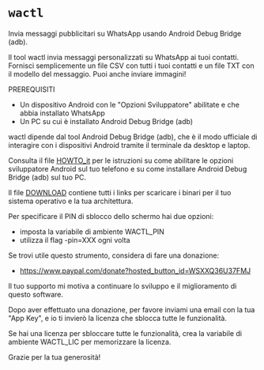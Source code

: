 # `wactl`

Invia messaggi pubblicitari su WhatsApp usando Android Debug Bridge (adb).

Il tool wactl invia messaggi personalizzati su WhatsApp ai tuoi contatti.
Fornisci semplicemente un file CSV con tutti i tuoi contatti e un file TXT
con il modello del messaggio. Puoi anche inviare immagini!

PREREQUISITI

 * Un dispositivo Android con le "Opzioni Sviluppatore" abilitate
   e che abbia installato WhatsApp
 * Un PC su cui è installato Android Debug Bridge (adb)

wactl dipende dal tool Android Debug Bridge (adb), che è il modo 
ufficiale di interagire con i dispositivi Android tramite il terminale
da desktop e laptop.

Consulta il file [HOWTO_it](HOWTO_it.md) per le istruzioni su come abilitare
le opzioni sviluppatore Android sul tuo telefono e su come installare
Android Debug Bridge (adb) sul tuo PC.

Il file [DOWNLOAD](DOWNLOAD.md) contiene tutti i links per scaricare i binari
per il tuo sistema operativo e la tua architettura.

Per specificare il PIN di sblocco dello schermo hai due opzioni:

 * imposta la variabile di ambiente WACTL_PIN
 * utilizza il flag -pin=XXX ogni volta

Se trovi utile questo strumento, considera di fare una donazione:

  * https://www.paypal.com/donate?hosted_button_id=WSXXQ36U37FMJ

Il tuo supporto mi motiva a continuare lo sviluppo e il miglioramento 
di questo software.

Dopo aver effettuato una donazione, per favore inviami una email con 
la tua "App Key", e io ti invierò la licenza che sblocca tutte le 
funzionalità.

Se hai una licenza per sbloccare tutte le funzionalità, crea la
variabile di ambiente WACTL_LIC per memorizzare la licenza.

Grazie per la tua generosità!